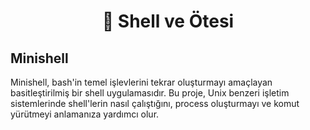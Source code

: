 <h1 align="center">🌌 Shell ve Ötesi</h1>

## Minishell

Minishell, bash'in temel işlevlerini tekrar oluşturmayı amaçlayan basitleştirilmiş bir shell uygulamasıdır. Bu proje, Unix benzeri işletim sistemlerinde shell'lerin nasıl çalıştığını, process oluşturmayı ve komut yürütmeyi anlamanıza yardımcı olur.

